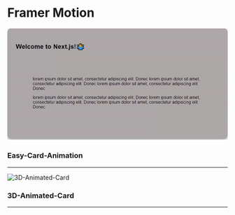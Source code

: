 # Framer Motion

![Card-Animation](https://github.com/GianGougeon/Framer-Motion/blob/master/Screenshots/Card-Animation.gif?raw=true)


###  Easy-Card-Animation

---

![3D-Animated-Card](https://github.com/GianGougeon/Framer-Motion/blob/master/Screenshots/3d-Animated-Card.gif?raw=true)


###   3D-Animated-Card

---
